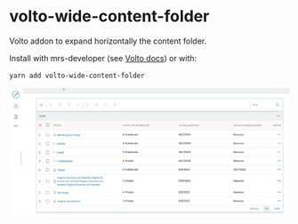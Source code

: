 # volto-wide-content-folder

Volto addon to expand horizontally the content folder.

Install with mrs-developer (see [Volto docs](https://docs.voltocms.com/customizing/add-ons/)) or with:

```bash
yarn add volto-wide-content-folder
```

<img alt="Form customer satisfaction" src="./docs/screen-wide-content-folder.png" width="600" />

